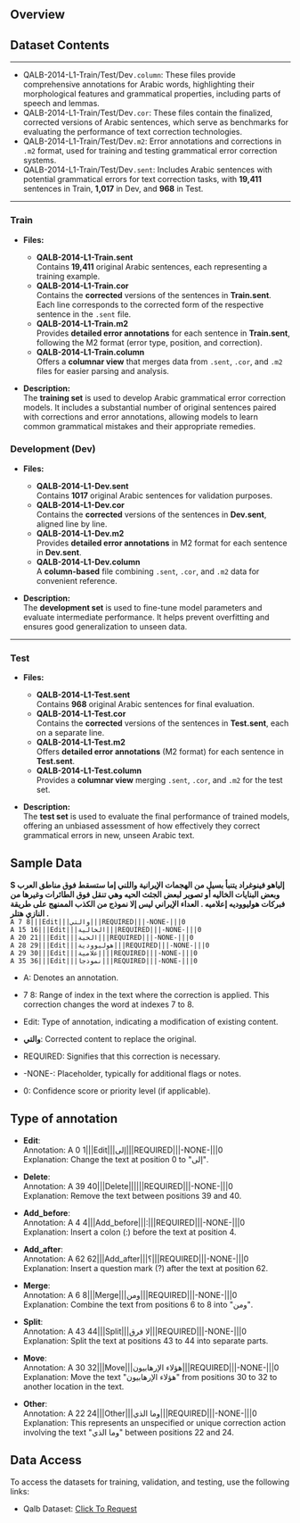 ## Overview  

## Dataset Contents
---
* QALB-2014-L1-Train/Test/Dev`.column`: These files provide comprehensive annotations for Arabic words, highlighting their morphological features and grammatical properties, including parts of speech and lemmas.    
* QALB-2014-L1-Train/Test/Dev`.cor`: These files contain the finalized, corrected versions of Arabic sentences, which serve as benchmarks for evaluating the performance of text correction technologies.  
* QALB-2014-L1-Train/Test/Dev`.m2`: Error annotations and corrections in `.m2` format, used for training and testing grammatical error correction systems.    
* QALB-2014-L1-Train/Test/Dev`.sent`: Includes Arabic sentences with potential grammatical errors for text correction tasks, with **19,411** sentences in Train, **1,017** in Dev, and **968** in Test.
---

### Train
- **Files:**
  - **QALB-2014-L1-Train.sent**  
    Contains **19,411** original Arabic sentences, each representing a training example.
  - **QALB-2014-L1-Train.cor**  
    Contains the **corrected** versions of the sentences in **Train.sent**. Each line corresponds to the corrected form of the respective sentence in the `.sent` file.
  - **QALB-2014-L1-Train.m2**  
    Provides **detailed error annotations** for each sentence in **Train.sent**, following the M2 format (error type, position, and correction).
  - **QALB-2014-L1-Train.column**  
    Offers a **columnar view** that merges data from `.sent`, `.cor`, and `.m2` files for easier parsing and analysis.

- **Description:**  
  The **training set** is used to develop Arabic grammatical error correction models. It includes a substantial number of original sentences paired with corrections and error annotations, allowing models to learn common grammatical mistakes and their appropriate remedies.


### Development (Dev)
- **Files:**
  - **QALB-2014-L1-Dev.sent**  
    Contains **1017** original Arabic sentences for validation purposes.
  - **QALB-2014-L1-Dev.cor**  
    Contains the **corrected** versions of the sentences in **Dev.sent**, aligned line by line.
  - **QALB-2014-L1-Dev.m2**  
    Provides **detailed error annotations** in M2 format for each sentence in **Dev.sent**.
  - **QALB-2014-L1-Dev.column**  
    A **column-based** file combining `.sent`, `.cor`, and `.m2` data for convenient reference.

- **Description:**  
  The **development set** is used to fine-tune model parameters and evaluate intermediate performance. It helps prevent overfitting and ensures good generalization to unseen data.

---

### Test
- **Files:**
  - **QALB-2014-L1-Test.sent**  
    Contains **968** original Arabic sentences for final evaluation.
  - **QALB-2014-L1-Test.cor**  
    Contains the **corrected** versions of the sentences in **Test.sent**, each on a separate line.
  - **QALB-2014-L1-Test.m2**  
    Offers **detailed error annotations** (M2 format) for each sentence in **Test.sent**.
  - **QALB-2014-L1-Test.column**  
    Provides a **columnar view** merging `.sent`, `.cor`, and `.m2` for the test set.


- **Description:**  
  The **test set** is used to evaluate the final performance of trained models, offering an unbiased assessment of how effectively they correct grammatical errors in new, unseen Arabic text.

## Sample Data


**S إلياهو فينوغراد يتنبأ بسيل من الهجمات الإيرانية واللني إما ستسقط فوق مناطق العرب وبعض البنايات الخاليه أو تصوير لبعض الجثث الحيه وهي تنقل فوق الطائرات وغيرها من فبركات هوليووديه إعلاميه . العداء الإيراني ليس إلا نموذج من الكذب الممنهج على طريقة النازي هتلر .**  
`A 7 8|||Edit|||والتي|||REQUIRED|||-NONE-|||0`  
`A 15 16|||Edit|||الخالية|||REQUIRED|||-NONE-|||0`  
`A 20 21|||Edit|||الحية|||REQUIRED|||-NONE-|||0`  
`A 28 29|||Edit|||هوليوودية|||REQUIRED|||-NONE-|||0`  
`A 29 30|||Edit|||إعلامية|||REQUIRED|||-NONE-|||0`  
`A 35 36|||Edit|||نموذجا|||REQUIRED|||-NONE-|||0`  

* A: Denotes an annotation.

* 7 8: Range of index in the text where the correction is applied. This correction changes the word at indexes 7 to 8.

* Edit: Type of annotation, indicating a modification of existing content.  

* <span dir="ltr">**والتي**: Corrected content to replace the original.</span>

* REQUIRED: Signifies that this correction is necessary.  

* -NONE-: Placeholder, typically for additional flags or notes.    

* 0: Confidence score or priority level (if applicable).    

## Type of annotation 
- **Edit**:  
Annotation: A 0 1|||Edit|||إلى|||REQUIRED|||-NONE-|||0  
Explanation: Change the text at position 0 to "إلى".  

- **Delete**:  
Annotation: A 39 40|||Delete||||||REQUIRED|||-NONE-|||0  
Explanation: Remove the text between positions 39 and 40.  

- **Add_before**:  
Annotation: A 4 4|||Add_before|||:|||REQUIRED|||-NONE-|||0  
Explanation: Insert a colon (:) before the text at position 4.  

- **Add_after**:  
Annotation: A 62 62|||Add_after|||؟|||REQUIRED|||-NONE-|||0  
Explanation: Insert a question mark (?) after the text at position 62.  

- **Merge**:  
Annotation: A 6 8|||Merge|||ومن|||REQUIRED|||-NONE-|||0  
Explanation: Combine the text from positions 6 to 8 into "ومن".  

- **Split**:  
Annotation: A 43 44|||Split|||لا فرق|||REQUIRED|||-NONE-|||0  
Explanation: Split the text at positions 43 to 44 into separate parts.  

- **Move**:  
Annotation: A 30 32|||Move|||هؤلاء الإرهابيون|||REQUIRED|||-NONE-|||0  
Explanation: Move the text "هؤلاء الإرهابيون" from positions 30 to 32 to another location in the text.  

- **Other**:  
Annotation: A 22 24|||Other|||وما الذي|||REQUIRED|||-NONE-|||0  
Explanation: This represents an unspecified or unique correction action involving the text "وما الذي" between positions 22 and 24.  




## Data Access
To access the datasets for training, validation, and testing, use the following links:
- Qalb Dataset: [Click To Request](https://docs.google.com/forms/d/e/1FAIpQLScSsuAu1_84KORcpzOKTid0nUMQDZNQKKnVcMilaIZ6QF-xdw/viewform)

